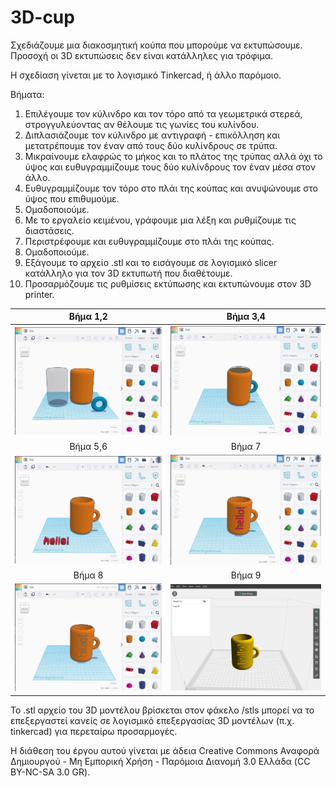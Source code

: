 # 3D-cup

Σχεδιάζουμε μια διακοσμητική κούπα που μπορούμε να εκτυπώσουμε. Προσοχή οι 3D εκτυπώσεις δεν είναι κατάλληλες για τρόφιμα.

Η σχεδίαση γίνεται με το λογισμικό Tinkercad, ή άλλο παρόμοιο.

Βήματα:

1) Επιλέγουμε τον κύλινδρο και τον τόρο από τα γεωμετρικά στερεά, στρογγυλεύοντας αν θέλουμε τις γωνίες του κυλίνδου.
2) Διπλασιάζουμε τον κύλινδρο με αντιγραφή - επικόλληση και μετατρέπουμε τον έναν από τους δύο κυλίνδρους σε τρύπα.
3) Μικραίνουμε ελαφρώς το μήκος και το πλάτος της τρύπας αλλά όχι το ύψος και ευθυγραμμίζουμε τους δύο κυλίνδρους τον έναν μέσα στον άλλο.
4) Ευθυγραμμίζουμε τον τόρο στο πλάι της κούπας και ανυψώνουμε στο ύψος που επιθυμούμε.
5) Ομαδοποιούμε.
6) Με το εργαλείο κειμένου, γράφουμε μια λέξη και ρυθμίζουμε τις διαστάσεις.
7) Περιστρέφουμε και ευθυγραμμίζουμε στο πλάι της κούπας.
8) Ομαδοποιούμε.
9) Εξάγουμε το αρχείο .stl και το εισάγουμε σε λογισμικό slicer κατάλληλο για τον 3D εκτυπωτή που διαθέτουμε.
10) Προσαρμόζουμε τις ρυθμίσεις εκτύπωσης και εκτυπώνουμε στον 3D printer. 

      
|         Βήμα 1,2          |        Βήμα 3,4      |
|:----------------------------------:|:------------------------------------:|
| ![cup1](images/cup1.png) | ![cup2](images/cup2.png) |
|         Βήμα 5,6          |          Βήμα 7           |
| ![cup3](images/cup3.png) | ![cup4](images/cup4.png) |
|         Βήμα 8           |           Βήμα 9         |
| ![cup5](images/cup5.png) | ![slicer](images/cupslicer1.png) |

To .stl αρχείο του 3D μοντέλου βρίσκεται στον φάκελο /stls μπορεί να το επεξεργαστεί κανείς σε λογισμικό επεξεργασίας 3D μοντέλων (π.χ. tinkercad) για περεταίρω προσαρμογές.


Η διάθεση του έργου αυτού γίνεται με άδεια Creative Commons Αναφορά Δημιουργού - Μη Εμπορική Χρήση - Παρόμοια Διανομή 3.0 Ελλάδα (CC BY-NC-SA 3.0 GR).


